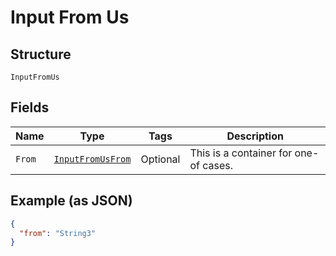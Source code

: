 
# Input From Us

## Structure

`InputFromUs`

## Fields

| Name | Type | Tags | Description |
|  --- | --- | --- | --- |
| `From` | [`InputFromUsFrom`](../../doc/models/containers/input-from-us-from.md) | Optional | This is a container for one-of cases. |

## Example (as JSON)

```json
{
  "from": "String3"
}
```

